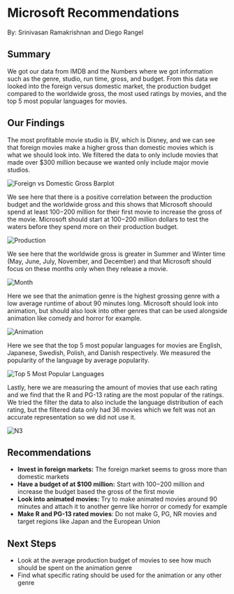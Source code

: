 # Microsoft Recommendations
By: Srinivasan Ramakrishnan and Diego Rangel
## Summary
We got our data from IMDB and the Numbers where we got information such as the genre, studio, run time, gross, and budget. From this data we looked into the foreign versus domestic market, the production budget compared to the worldwide gross, the most used ratings by movies, and the top 5 most popular languages for movies.
## Our Findings
The most profitable movie studio is BV, which is Disney, and we can see that foreign movies make a higher gross than domestic movies which is what we should look into. We filtered the data to only include movies that made over $300 million because we wanted only include major movie studios.

![Foreign vs Domestic Gross Barplot](https://user-images.githubusercontent.com/122238220/215191596-79f513d3-4a10-412b-b7f8-a62f585211de.jpg)

We see here that there is a positive correlation between the production budget and the worldwide gross and this shows that Microsoft shoould spend at least $100-$200 million for their first movie to increase the gross of the movie. Microsoft should start at $100-$200 million dollars to test the waters before they spend more on their production budget.

![Production](https://user-images.githubusercontent.com/122238220/215192271-c1de06be-bc06-46c6-9567-fe8d2ba2a53b.jpg)

We see here that the worldwide gross is greater in Summer and Winter time (May, June, July, November, and December) and that Microsoft should focus on these months only when they release a movie.

![Month](https://user-images.githubusercontent.com/122238220/215192778-e8cf38c5-81ae-4db3-aa64-b3aa2ac7e7c4.jpg)

Here we see that the animation genre is the highest grossing genre with a low average runtime of about 90 minutes long. Microsoft should look into animation, but should also look into other genres that can be used alongside animation like comedy and horror for example.

![Animation](https://user-images.githubusercontent.com/122238220/215193325-3c020b8c-dd5c-4ba4-afea-a2aa67fd6eff.jpg)

Here we see that the top 5 most popular languages for movies are English, Japanese, Swedish, Polish, and Danish respectively. We measured the popularity of the language by average popularity.

![Top 5 Most Popular Languages](https://user-images.githubusercontent.com/122238220/215194303-e3cafd96-ad99-4aa0-8764-f7d2aef78276.jpg)

Lastly, here we are measuring the amount of movies that use each rating and we find that the R and PG-13 rating are the most popular of the ratings. We tried the filter the data to also include the language distribution of each rating, but the filtered data only had 36 movies which we felt was not an accurate representation so we did not use it.

![N3](https://user-images.githubusercontent.com/122238220/215194819-83c34d4a-90a0-4024-be4f-2d1ccd281bed.jpg)

## Recommendations
- **Invest in foreign markets:** The foreign market seems to gross more than domestic markets
- **Have a budget of at $100 million:** Start with $100-$200 million and increase the budget based the gross of the first movie
- **Look into animated movies:** Try to make animated movies around 90 minutes and attach it to another genre like horror or comedy for example
- **Make R and PG-13 rated movies**: Do not make G, PG, NR movies and target regions like Japan and the European Union
## Next Steps
- Look at the average production budget of movies to see how much should be spent on the animation genre
- Find what specific rating should be used for the animation or any other genre
